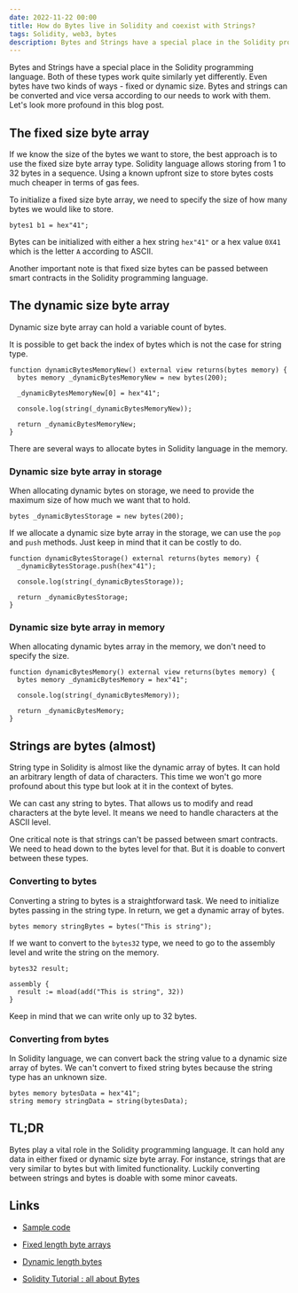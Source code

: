 ```yaml
---
date: 2022-11-22 00:00
title: How do Bytes live in Solidity and coexist with Strings?
tags: Solidity, web3, bytes
description: Bytes and Strings have a special place in the Solidity programming language. Both of these types work quite similarly yet differently. Even bytes have two kinds of ways - fixed or dynamic size. Bytes and strings can be converted and vice versa according to our needs to work with them. Let's look more profound in this blog post.
---
```


Bytes and Strings have a special place in the Solidity programming language. Both of these types work quite similarly yet differently. Even bytes have two kinds of ways - fixed or dynamic size. Bytes and strings can be converted and vice versa according to our needs to work with them. Let's look more profound in this blog post.

## The fixed size byte array

If we know the size of the bytes we want to store, the best approach is to use the fixed size byte array type. Solidity language allows storing from 1 to 32 bytes in a sequence. Using a known upfront size to store bytes costs much cheaper in terms of gas fees.

To initialize a fixed size byte array, we need to specify the size of how many bytes we would like to store.

```solidity
bytes1 b1 = hex"41";
```

Bytes can be initialized with either a hex string `hex"41"` or a hex value `0X41` which is the letter `A` according to ASCII.

Another important note is that fixed size bytes can be passed between smart contracts in the Solidity programming language.

## The dynamic size byte array

Dynamic size byte array can hold a variable count of bytes.

It is possible to get back the index of bytes which is not the case for string type.

```solidity
function dynamicBytesMemoryNew() external view returns(bytes memory) {
  bytes memory _dynamicBytesMemoryNew = new bytes(200);

  _dynamicBytesMemoryNew[0] = hex"41";

  console.log(string(_dynamicBytesMemoryNew));

  return _dynamicBytesMemoryNew;
}
```

There are several ways to allocate bytes in Solidity language in the memory.

### Dynamic size byte array in storage

When allocating dynamic bytes on storage, we need to provide the maximum size of how much we want that to hold.

```solidity
bytes _dynamicBytesStorage = new bytes(200);
```

If we allocate a dynamic size byte array in the storage, we can use the `pop` and `push` methods. Just keep in mind that it can be costly to do.

```solidity
function dynamicBytesStorage() external returns(bytes memory) {
  _dynamicBytesStorage.push(hex"41");

  console.log(string(_dynamicBytesStorage));

  return _dynamicBytesStorage;
}
```

### Dynamic size byte array in memory

When allocating dynamic bytes array in the memory, we don't need to specify the size.

```solidity
function dynamicBytesMemory() external view returns(bytes memory) {
  bytes memory _dynamicBytesMemory = hex"41";

  console.log(string(_dynamicBytesMemory));

  return _dynamicBytesMemory;
}
```

## Strings are bytes (almost)

String type in Solidity is almost like the dynamic array of bytes. It can hold an arbitrary length of data of characters.
This time we won't go more profound about this type but look at it in the context of bytes.

We can cast any string to bytes. That allows us to modify and read characters at the byte level. It means we need to handle characters at the ASCII level.

One critical note is that strings can't be passed between smart contracts. We need to head down to the bytes level for that. But it is doable to convert between these types.

### Converting to bytes

Converting a string to bytes is a straightforward task. We need to initialize bytes passing in the string type. In return, we get a dynamic array of bytes.

```solidity
bytes memory stringBytes = bytes("This is string");
```

If we want to convert to the `bytes32` type, we need to go to the assembly level and write the string on the memory.

```solidity
bytes32 result;

assembly {
  result := mload(add("This is string", 32))
}
```

Keep in mind that we can write only up to 32 bytes.

### Converting from bytes

In Solidity language, we can convert back the string value to a dynamic size array of bytes. We can't convert to fixed string bytes because the string type has an unknown size.

```solidity
bytes memory bytesData = hex"41";
string memory stringData = string(bytesData);
```

## TL;DR

Bytes play a vital role in the Solidity programming language. It can hold any data in either fixed or dynamic size byte array. For instance, strings that are very similar to bytes but with limited functionality. Luckily converting between strings and bytes is doable with some minor caveats.

## Links

* [Sample code](https://gist.github.com/fassko/548c83158f4006c38e70e5dceed2a8cb)

* [Fixed length byte arrays](https://solang.readthedocs.io/en/latest/language/types.html#fixed-length-byte-arrays)
* [Dynamic length bytes](https://solang.readthedocs.io/en/latest/language/types.html#dynamic-length-bytes)
* [Solidity Tutorial : all about Bytes](https://jeancvllr.medium.com/solidity-tutorial-all-about-bytes-9d88fdb22676)
